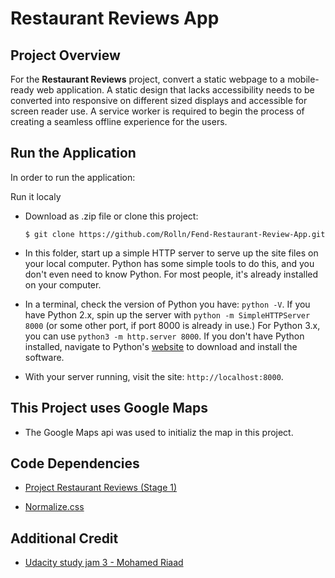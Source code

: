 # Restaurant Reviews App

## Project Overview

For the **Restaurant Reviews** project, convert a static webpage to a mobile-ready web application. A static design that lacks accessibility needs to be converted into responsive on different sized displays and accessible for screen reader use. A service worker is required to begin the process of creating a seamless offline experience for the users.

## Run the Application

In order to run the application:

Run it localy

- Download as .zip file or clone this project:

  ```
  $ git clone https://github.com/Rolln/Fend-Restaurant-Review-App.git
  ```

- In this folder, start up a simple HTTP server to serve up the site files on your local computer. Python has some simple tools to do this, and you don't even need to know Python. For most people, it's already installed on your computer.

- In a terminal, check the version of Python you have: `python -V`. If you have Python 2.x, spin up the server with `python -m SimpleHTTPServer 8000` (or some other port, if port 8000 is already in use.) For Python 3.x, you can use `python3 -m http.server 8000`. If you don't have Python installed, navigate to Python's [website](https://www.python.org/) to download and install the software.

- With your server running, visit the site: `http://localhost:8000`.

## This Project uses Google Maps

- The Google Maps api was used to initializ the map in this project.

## Code Dependencies

- [Project Restaurant Reviews (Stage 1)](https://github.com/udacity/mws-restaurant-stage-1)

- [Normalize.css](https://necolas.github.io/normalize.css/)

## Additional Credit

- [Udacity study jam 3 - Mohamed Riaad](https://www.youtube.com/watch?v=TxXwlOAXUko)
